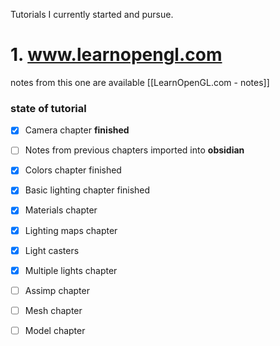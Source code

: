 Tutorials I currently started and pursue.
# 1. www.learnopengl.com  
notes from this one are available [[LearnOpenGL.com - notes]]
### state of tutorial
- [x] Camera chapter **finished**
- [ ] Notes from previous chapters imported into **obsidian**
- [x] Colors chapter finished
- [x] Basic lighting chapter finished
- [x] Materials chapter
- [x] Lighting maps chapter
- [x] Light casters
- [x] Multiple lights chapter
- [ ] Assimp chapter
- [ ] Mesh chapter
- [ ] Model chapter

